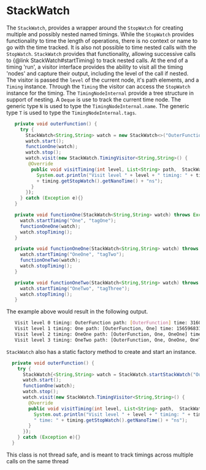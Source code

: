 # StackWatch
  The `StackWatch`, provides a wrapper around the `StopWatch` for creating multiple and
  possibly nested named timings.
  While the `StopWatch` provides functionality to time the length of operations, there is no
  context or name to go with the time tracked. It is also not possible to time nested calls with
  the `StopWatch`.
  `StackWatch` provides that functionality, allowing successive calls to
  {@link StackWatch#startTiming} to track nested calls.
  At the end of a timing 'run', a visitor interface provides the ability to visit all the timing
  'nodes' and capture their output, including the level of the call if nested. The visitor is passed
  the `level` of the current node, it's path elements, and a `Timing` instance.
  Through the `Timing` the visitor can access the `StopWatch` instance for the timing.
  The `TimingNodeInternal` provide a tree structure in support of nesting.
  A `Deque` is use to track the current time node.
  The generic type `N` is used to type the `TimingNodeInternal.name`.
  The generic type `T` is used to type the `TimingNodeInternal.tags`.
  ```java
     private void outerFunction() {
       try {
         StackWatch<String,String> watch = new StackWatch<>("OuterFunction");
         watch.start();
         functionOne(watch);
         watch.stop();
         watch.visit(new StackWatch.TimingVisitor<String,String>() {
          @Override
           public void visitTiming(int level, List<String> path,  StackWatch.Timing<String,String> timing) {
             System.out.println("Visit level " + level + " timing: " + timing.getName()) + " path: " + path + " time: "
             + timing.getStopWatch().getNanoTime() + "ns");
           }
         });
       } catch (Exception e){}
     }
 
     private void functionOne(StackWatch<String,String> watch) throws Exception {
       watch.startTiming("One", "tagOne");
       functionOneOne(watch);
       watch.stopTiming();
     }
 
     private void functionOneOne(StackWatch<String,String> watch) throws Exception {
       watch.startTiming("OneOne", "tagTwo");
       functionOneTwo(watch);
       watch.stopTiming();
     }
 
     private void functionOneTwo(StackWatch<String,String> watch) throws Exception {
       watch.startTiming("OneTwo", "tagThree");
       watch.stopTiming();
     }
 ```
  The example above would result in the following output.
  
  ```bash
     Visit level 0 timing: OuterFunction path: [OuterFunction] time: 316032287ns
     Visit level 1 timing: One path: [OuterFunction, One] time: 156596831ns
     Visit level 2 timing: OneOne path: [OuterFunction, One, OneOne] time: 106207892ns
     Visit level 3 timing: OneTwo path: [OuterFunction, One, OneOne, OneTwo] time: 52851139ns
   ``` 
  `StackWatch` also has a static factory method to create and start an instance.
   
   ```java
     private void outerFunction() {
       try {
         StackWatch{<String,String> watch = StackWatch.startStackWatch("OuterFunction");
         watch.start();
         functionOne(watch);
         watch.stop();
         watch.visit(new StackWatch.TimingVisitor<String,String>() {
           @Override
           public void visitTiming(int level, List<String> path,  StackWatch.Timing<String,String> timing) {
             System.out.println("Visit level " + level + " timing: " + timing.getName()) + " path: " + path +
             " time: " + timing.getStopWatch().getNanoTime() + "ns");
           }
         });
       } catch (Exception e){}
     }
   ```
 
 
This class is not thread safe, and is meant to track timings across multiple calls on the same thread
